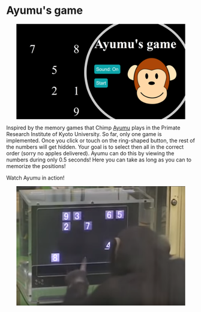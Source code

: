 # Ayumu's game
<img style="margin:0px auto;display:block" src="/imgs/Sketch.png" alt="Responsive image" width=450>
<p></p>
Inspired by the memory games that Chimp <a href="https://en.wikipedia.org/wiki/Ayumu_(chimpanzee)">Ayumu</a> plays in the Primate Research Institute of Kyoto University. So far, only one game is implemented. Once you click or touch on the ring-shaped button, the rest of the numbers will get hidden. Your goal is to select then all in the correct order (sorry no apples delivered). Ayumu can do this by viewing the numbers during only 0.5 seconds! Here you can take as long as you can to memorize the positions!

Watch Ayumu in action!

<a href="https://www.youtube.com/watch?v=JkNV0rSndJ0" target="_blank"><img style="margin:0px auto;display:block" src="/imgs/Ayumu.png" alt="Responsive image" width=450></a>
